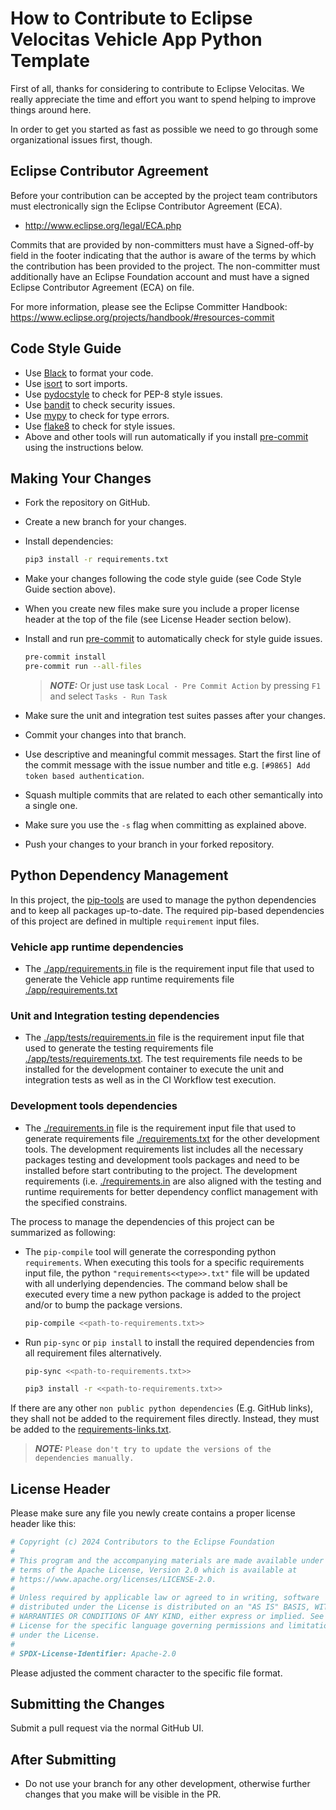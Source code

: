 # How to Contribute to Eclipse Velocitas Vehicle App Python Template

First of all, thanks for considering to contribute to Eclipse Velocitas. We really
appreciate the time and effort you want to spend helping to improve things around here.

In order to get you started as fast as possible we need to go through some organizational issues first, though.

## Eclipse Contributor Agreement

Before your contribution can be accepted by the project team contributors must
electronically sign the Eclipse Contributor Agreement (ECA).

* http://www.eclipse.org/legal/ECA.php

Commits that are provided by non-committers must have a Signed-off-by field in
the footer indicating that the author is aware of the terms by which the
contribution has been provided to the project. The non-committer must
additionally have an Eclipse Foundation account and must have a signed Eclipse
Contributor Agreement (ECA) on file.

For more information, please see the Eclipse Committer Handbook:
https://www.eclipse.org/projects/handbook/#resources-commit

## Code Style Guide
* Use [Black](https://black.readthedocs.io/) to format your code.
* Use [isort](https://isort.readthedocs.io/) to sort imports.
* Use [pydocstyle](https://pydocstyle.readthedocs.io/) to check for PEP-8 style issues.
* Use [bandit](https://pypi.org/project/bandit/) to check security issues.
* Use [mypy](https://mypy.readthedocs.io/) to check for type errors.
* Use [flake8](https://flake8.readthedocs.io/) to check for style issues.
* Above and other tools will run automatically if you install
 [pre-commit](https://pre-commit.com/) using the instructions below.

## Making Your Changes

* Fork the repository on GitHub.
* Create a new branch for your changes.
* Install dependencies:

   ```bash
   pip3 install -r requirements.txt
   ```
* Make your changes following the code style guide (see Code Style Guide section above).
* When you create new files make sure you include a proper license header at the top of the file (see License Header section below).
* Install and run [pre-commit](https://pre-commit.com/) to automatically check for style guide issues.
    ```bash
    pre-commit install
    pre-commit run --all-files
    ```
   > **_NOTE:_** Or just use task `Local - Pre Commit Action` by pressing `F1` and select `Tasks - Run Task`
* Make sure the unit and integration test suites passes after your changes.
* Commit your changes into that branch.
* Use descriptive and meaningful commit messages. Start the first line of the commit message with the issue number and title e.g. `[#9865] Add token based authentication`.
* Squash multiple commits that are related to each other semantically into a single one.
* Make sure you use the `-s` flag when committing as explained above.
* Push your changes to your branch in your forked repository.

## Python Dependency Management

In this project, the [pip-tools](https://github.com/jazzband/pip-tools) are used to manage the python dependencies and to keep all packages up-to-date. The required pip-based dependencies of this project are defined in multiple `requirement` input files.

### Vehicle app runtime dependencies
* The [./app/requirements.in](./app/requirements.in) file is the requirement input file that used to generate the Vehicle app runtime requirements file [./app/requirements.txt](./app/requirements.txt)

### Unit and Integration testing dependencies
* The [./app/tests/requirements.in](./app/tests/requirements.in) file is the requirement input file that used to generate the testing requirements file [./app/tests/requirements.txt](./app/tests/requirements.txt). The test requirements file needs to be installed for the development container to execute the unit and integration tests as well as in the CI Workflow test execution.

### Development tools dependencies
* The [./requirements.in](./requirements.in) file is the requirement input file that used to generate requirements file [./requirements.txt](./requirements.txt) for the other development tools. The development requirements list includes all the necessary packages testing and development tools packages and need to be installed before start contributing to the project. The development requirements (i.e. [./requirements.in](./requirements.in) are also aligned with the testing and runtime requirements for better dependency conflict management with the specified constrains.

The process to manage the dependencies of this project can be summarized as following:
* The `pip-compile` tool will generate the corresponding python `requirements`. When executing this tools for a specific requirements input file, the python `"requirements<<type>>.txt"` file will be updated with all underlying dependencies. The command below shall be executed every time a new python package is added to the project and/or to bump the package versions.

   ```bash
   pip-compile <<path-to-requirements.txt>>
   ```

* Run `pip-sync` or `pip install` to install the required dependencies from all requirement files alternatively.
   ```bash
   pip-sync <<path-to-requirements.txt>>
   ```
   ```bash
   pip3 install -r <<path-to-requirements.txt>>
   ```

If there are any other `non public python dependencies` (E.g. GitHub links), they shall not be added to the requirement files directly. Instead, they must be added to the [requirements-links.txt](./app/requirements-links.txt).

> **_NOTE:_** `Please don't try to update the versions of the dependencies manually.`

## License Header

Please make sure any file you newly create contains a proper license header like this:

```python
# Copyright (c) 2024 Contributors to the Eclipse Foundation
#
# This program and the accompanying materials are made available under the
# terms of the Apache License, Version 2.0 which is available at
# https://www.apache.org/licenses/LICENSE-2.0.
#
# Unless required by applicable law or agreed to in writing, software
# distributed under the License is distributed on an "AS IS" BASIS, WITHOUT
# WARRANTIES OR CONDITIONS OF ANY KIND, either express or implied. See the
# License for the specific language governing permissions and limitations
# under the License.
#
# SPDX-License-Identifier: Apache-2.0
```
Please adjusted the comment character to the specific file format.

## Submitting the Changes

Submit a pull request via the normal GitHub UI.

## After Submitting

* Do not use your branch for any other development, otherwise further changes that you make will be visible in the PR.
